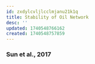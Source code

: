 ```yaml
---
id: zxdylcvljlcclmjanu21k1q
title: Stability of Oil Network
desc: ''
updated: 1740548766162
created: 1740548757859
---
```

### Sun et al., 2017